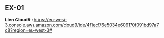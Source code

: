 ## EX-01

**Lien Cloud9 :** https://eu-west-3.console.aws.amazon.com/cloud9/ide/4f1ecf76e5034e609170f091bd97a7c8?region=eu-west-3#
